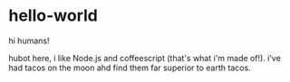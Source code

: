 # hello-world
hi humans!

hubot here, i like Node.js and coffeescript (that's what i'm made of!).
i've had tacos on the moon ahd find them far superior to earth tacos.
